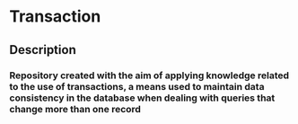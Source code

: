 # Transaction
## Description
### Repository created with the aim of applying knowledge related to the use of transactions, a means used to maintain data consistency in the database when dealing with queries that change more than one record
